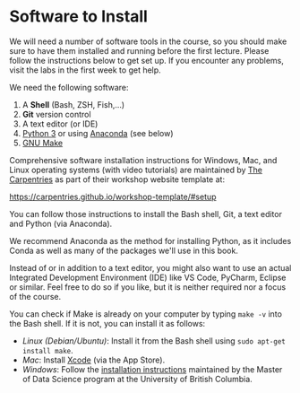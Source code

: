
# Software to Install

We will need a number of software tools in the course, so you should make sure to have them installed and running before the first lecture. 
Please follow the instructions below to get set up. If you encounter any problems, visit the labs in the first week to get help.

We need the following software:

1. A **Shell** (Bash, ZSH, Fish,...)
2. **Git** version control
3. A text editor (or IDE)
4. [Python 3](https://www.python.org) or using [Anaconda](https://www.anaconda.com) (see below)
5. [GNU Make](https://www.gnu.org/software/make/)

Comprehensive software installation instructions for Windows, Mac, and Linux operating systems
(with video tutorials) are maintained by [The Carpentries](https://carpentries.org/)
as part of their workshop website template at:

<https://carpentries.github.io/workshop-template/#setup>

You can follow those instructions to install the Bash shell, Git, a text editor and Python (via Anaconda).

We recommend Anaconda as the method for installing Python,
as it includes Conda as well as many of the packages we'll use in this book.

Instead of or in addition to a text editor, you might also want to use an actual Integrated Development Environment (IDE) like VS Code, PyCharm, Eclipse or similar. 
Feel free to do so if you like, but it is neither required nor a focus of the course. 

You can check if Make is already on your computer by typing `make -v` into the Bash shell.
If it is not, you can install it as follows:

- *Linux (Debian/Ubuntu)*: Install it from the Bash shell using `sudo apt-get install make`.
- *Mac*: Install [Xcode](https://developer.apple.com/xcode/) (via the App Store).
- *Windows*: Follow the [installation instructions]( https://ubc-mds.github.io/resources_pages/install_ds_stack_windows/#make) maintained by the
  Master of Data Science program at the University of British Columbia.

